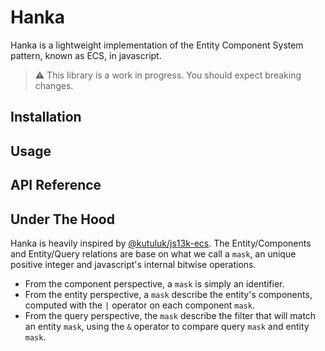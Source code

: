 # Hanka

Hanka is a lightweight implementation of the Entity Component System pattern, known as ECS, in javascript.

> ⚠️ This library is a work in progress. You should expect breaking changes.

## Installation

## Usage

## API Reference

## Under The Hood

Hanka is heavily inspired by [@kutuluk/js13k-ecs](https://github.com/kutuluk/js13k-ecs). The Entity/Components and Entity/Query relations are base on what we call a `mask`, an unique positive integer and javascript's internal bitwise operations. 

- From the component perspective, a `mask` is simply an identifier. 
- From the entity perspective, a `mask` describe the entity's components, computed with the `|` operator on each component `mask`. 
- From the query perspective, the `mask` describe the filter that will match an entity `mask`, using the `&` operator to compare query `mask` and entity `mask`.

